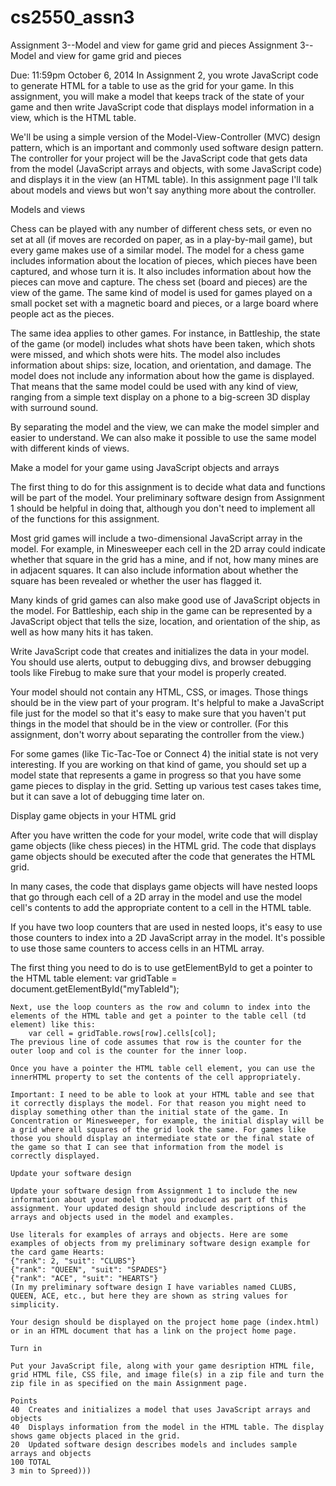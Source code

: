 cs2550_assn3
============

Assignment 3--Model and view for game grid and pieces
Assignment 3--Model and view for game grid and pieces

Due: 11:59pm October 6, 2014
In Assignment 2, you wrote JavaScript code to generate HTML for a table to use as the grid for your game. In this assignment, you will make a model that keeps track of the state of your game and then write JavaScript code that displays model information in a view, which is the HTML table.

We'll be using a simple version of the Model-View-Controller (MVC) design pattern, which is an important and commonly used software design pattern. The controller for your project will be the JavaScript code that gets data from the model (JavaScript arrays and objects, with some JavaScript code) and displays it in the view (an HTML table). In this assignment page I'll talk about models and views but won't say anything more about the controller.

Models and views

Chess can be played with any number of different chess sets, or even no set at all (if moves are recorded on paper, as in a play-by-mail game), but every game makes use of a similar model. The model for a chess game includes information about the location of pieces, which pieces have been captured, and whose turn it is. It also includes information about how the pieces can move and capture. The chess set (board and pieces) are the view of the game. The same kind of model is used for games played on a small pocket set with a magnetic board and pieces, or a large board where people act as the pieces.

The same idea applies to other games. For instance, in Battleship, the state of the game (or model) includes what shots have been taken, which shots were missed, and which shots were hits. The model also includes information about ships: size, location, and orientation, and damage. The model does not include any information about how the game is displayed. That means that the same model could be used with any kind of view, ranging from a simple text display on a phone to a big-screen 3D display with surround sound.

By separating the model and the view, we can make the model simpler and easier to understand. We can also make it possible to use the same model with different kinds of views.

Make a model for your game using JavaScript objects and arrays

The first thing to do for this assignment is to decide what data and functions will be part of the model. Your preliminary software design from Assignment 1 should be helpful in doing that, although you don't need to implement all of the functions for this assignment.

Most grid games will include a two-dimensional JavaScript array in the model. For example, in Minesweeper each cell in the 2D array could indicate whether that square in the grid has a mine, and if not, how many mines are in adjacent squares. It can also include information about whether the square has been revealed or whether the user has flagged it.

Many kinds of grid games can also make good use of JavaScript objects in the model. For Battleship, each ship in the game can be represented by a JavaScript object that tells the size, location, and orientation of the ship, as well as how many hits it has taken.

Write JavaScript code that creates and initializes the data in your model. You should use alerts, output to debugging divs, and browser debugging tools like Firebug to make sure that your model is properly created.

Your model should not contain any HTML, CSS, or images. Those things should be in the view part of your program. It's helpful to make a JavaScript file just for the model so that it's easy to make sure that you haven't put things in the model that should be in the view or controller. (For this assignment, don't worry about separating the controller from the view.)

For some games (like Tic-Tac-Toe or Connect 4) the initial state is not very interesting. If you are working on that kind of game, you should set up a model state that represents a game in progress so that you have some game pieces to display in the grid. Setting up various test cases takes time, but it can save a lot of debugging time later on.

Display game objects in your HTML grid

After you have written the code for your model, write code that will display game objects (like chess pieces) in the HTML grid. The code that displays game objects should be executed after the code that generates the HTML grid.

In many cases, the code that displays game objects will have nested loops that go through each cell of a 2D array in the model and use the model cell's contents to add the appropriate content to a cell in the HTML table.

If you have two loop counters that are used in nested loops, it's easy to use those counters to index into a 2D JavaScript array in the model. It's possible to use those same counters to access cells in an HTML array.

The first thing you need to do is to use getElementById to get a pointer to the HTML table element:
    var gridTable = document.getElementById("myTableId");
    
    Next, use the loop counters as the row and column to index into the elements of the HTML table and get a pointer to the table cell (td element) like this:
        var cell = gridTable.rows[row].cells[col]; 
	The previous line of code assumes that row is the counter for the outer loop and col is the counter for the inner loop.
	
	Once you have a pointer the HTML table cell element, you can use the innerHTML property to set the contents of the cell appropriately.
	
	Important: I need to be able to look at your HTML table and see that it correctly displays the model. For that reason you might need to display something other than the initial state of the game. In Concentration or Minesweeper, for example, the initial display will be a grid where all squares of the grid look the same. For games like those you should display an intermediate state or the final state of the game so that I can see that information from the model is correctly displayed.
	
	Update your software design
	
	Update your software design from Assignment 1 to include the new information about your model that you produced as part of this assignment. Your updated design should include descriptions of the arrays and objects used in the model and examples.
	
	Use literals for examples of arrays and objects. Here are some examples of objects from my preliminary software design example for the card game Hearts: 
	{"rank": 2, "suit": "CLUBS"}
	{"rank": "QUEEN", "suit": "SPADES"}
	{"rank": "ACE", "suit": "HEARTS"}
	(In my preliminary software design I have variables named CLUBS, QUEEN, ACE, etc., but here they are shown as string values for simplicity.
	
	Your design should be displayed on the project home page (index.html) or in an HTML document that has a link on the project home page.
	
	Turn in
	
	Put your JavaScript file, along with your game desription HTML file, grid HTML file, CSS file, and image file(s) in a zip file and turn the zip file in as specified on the main Assignment page.
	
	Points
	40	Creates and initializes a model that uses JavaScript arrays and objects
	40	Displays information from the model in the HTML table. The display shows game objects placed in the grid.
	20	Updated software design describes models and includes sample arrays and objects
	100	TOTAL
	3 min to Spreed)))
